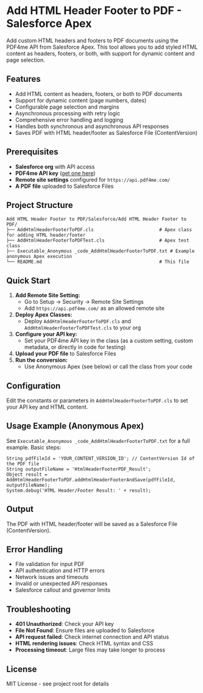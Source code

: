 # Add HTML Header Footer to PDF - Salesforce Apex

Add custom HTML headers and footers to PDF documents using the PDF4me API from Salesforce Apex. This tool allows you to add styled HTML content as headers, footers, or both, with support for dynamic content and page selection.

## Features

- Add HTML content as headers, footers, or both to PDF documents
- Support for dynamic content (page numbers, dates)
- Configurable page selection and margins
- Asynchronous processing with retry logic
- Comprehensive error handling and logging
- Handles both synchronous and asynchronous API responses
- Saves PDF with HTML header/footer as Salesforce File (ContentVersion)

## Prerequisites

- **Salesforce org** with API access
- **PDF4me API key** ([get one here](https://dev.pdf4me.com/dashboard/#/api-keys/))
- **Remote site settings** configured for `https://api.pdf4me.com/`
- **A PDF file** uploaded to Salesforce Files

## Project Structure

```
Add HTML Header Footer to PDF/Salesforce/Add HTML Header Footer to PDF/
├── AddHtmlHeaderFooterToPDF.cls                        # Apex class for adding HTML header/footer
├── AddHtmlHeaderFooterToPDFTest.cls                    # Apex test class
├── Executable_Anonymous _code_AddHtmlHeaderFooterToPDF.txt # Example anonymous Apex execution
└── README.md                                           # This file
```

## Quick Start

1. **Add Remote Site Setting:**
   - Go to Setup → Security → Remote Site Settings
   - Add `https://api.pdf4me.com/` as an allowed remote site
2. **Deploy Apex Classes:**
   - Deploy `AddHtmlHeaderFooterToPDF.cls` and `AddHtmlHeaderFooterToPDFTest.cls` to your org
3. **Configure your API key:**
   - Set your PDF4me API key in the class (as a custom setting, custom metadata, or directly in code for testing)
4. **Upload your PDF file** to Salesforce Files
5. **Run the conversion:**
   - Use Anonymous Apex (see below) or call the class from your code

## Configuration

Edit the constants or parameters in `AddHtmlHeaderFooterToPDF.cls` to set your API key and HTML content.

## Usage Example (Anonymous Apex)

See `Executable_Anonymous _code_AddHtmlHeaderFooterToPDF.txt` for a full example. Basic steps:

```apex
String pdfFileId = 'YOUR_CONTENT_VERSION_ID'; // ContentVersion Id of the PDF file
String outputFileName = 'HtmlHeaderFooterPDF_Result';
Object result = AddHtmlHeaderFooterToPDF.addHtmlHeaderFooterAndSave(pdfFileId, outputFileName);
System.debug('HTML Header/Footer Result: ' + result);
```

## Output

The PDF with HTML header/footer will be saved as a Salesforce File (ContentVersion).

## Error Handling

- File validation for input PDF
- API authentication and HTTP errors
- Network issues and timeouts
- Invalid or unexpected API responses
- Salesforce callout and governor limits

## Troubleshooting

- **401 Unauthorized**: Check your API key
- **File Not Found**: Ensure files are uploaded to Salesforce
- **API request failed**: Check internet connection and API status
- **HTML rendering issues**: Check HTML syntax and CSS
- **Processing timeout**: Large files may take longer to process

## License

MIT License - see project root for details 